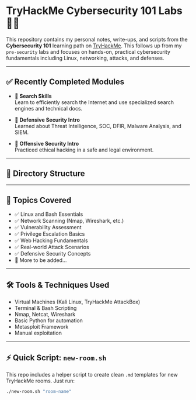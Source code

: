 # TryHackMe Cybersecurity 101 Labs 🧠🔐

This repository contains my personal notes, write-ups, and scripts from the **Cybersecurity 101** learning path on [TryHackMe](https://tryhackme.com/). This follows up from my `pre-security` labs and focuses on hands-on, practical cybersecurity fundamentals including Linux, networking, attacks, and defenses.

---

## ✅ Recently Completed Modules

- 🔹 **Search Skills**  
  Learn to efficiently search the Internet and use specialized search engines and technical docs.
  
- 🔹 **Defensive Security Intro**  
  Learned about Threat Intelligence, SOC, DFIR, Malware Analysis, and SIEM.

- 🔹 **Offensive Security Intro**  
  Practiced ethical hacking in a safe and legal environment.

---

## 📂 Directory Structure

---

## 📘 Topics Covered

- ✅ Linux and Bash Essentials  
- ✅ Network Scanning (Nmap, Wireshark, etc.)  
- ✅ Vulnerability Assessment  
- ✅ Privilege Escalation Basics  
- ✅ Web Hacking Fundamentals  
- ✅ Real-world Attack Scenarios  
- ✅ Defensive Security Concepts  
- 🚧 More to be added...

---

## 🛠️ Tools & Techniques Used

- Virtual Machines (Kali Linux, TryHackMe AttackBox)
- Terminal & Bash Scripting
- Nmap, Netcat, Wireshark
- Basic Python for automation
- Metasploit Framework
- Manual exploitation

---

## ⚡ Quick Script: `new-room.sh`

This repo includes a helper script to create clean `.md` templates for new TryHackMe rooms. Just run:

```bash
./new-room.sh "room-name"
